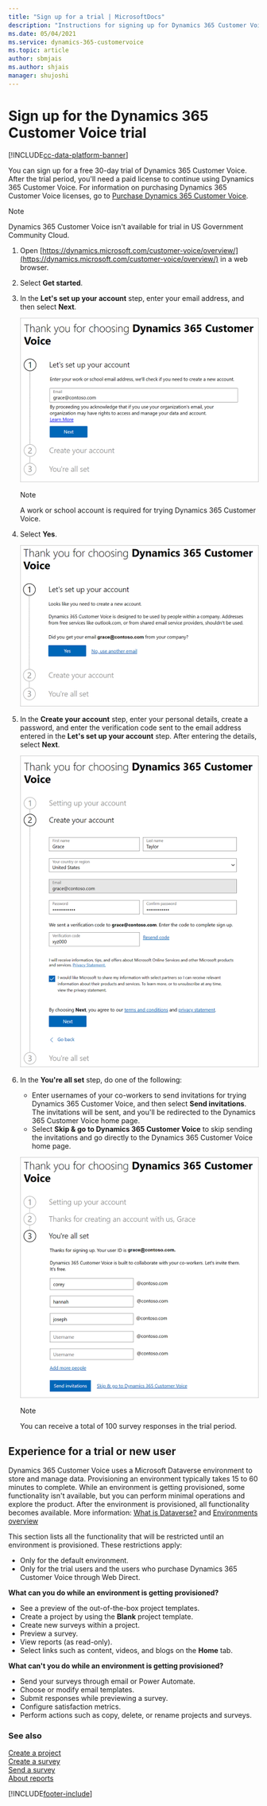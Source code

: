 ```yaml
---
title: "Sign up for a trial | MicrosoftDocs"
description: "Instructions for signing up for Dynamics 365 Customer Voice trial."
ms.date: 05/04/2021
ms.service: dynamics-365-customervoice
ms.topic: article
author: sbmjais
ms.author: shjais
manager: shujoshi
---
```


# Sign up for the Dynamics 365 Customer Voice trial

[!INCLUDE[cc-data-platform-banner](includes/cc-data-platform-banner.md)]

You can sign up for a free 30-day trial of Dynamics 365 Customer Voice. After the trial period, you'll need a paid license to continue using Dynamics 365 Customer Voice. For information on purchasing Dynamics 365 Customer Voice licenses, go to [Purchase Dynamics 365 Customer Voice](purchase.md).

> [!NOTE]
> Dynamics 365 Customer Voice isn't available for trial in US Government Community Cloud.

1. Open [https://dynamics.microsoft.com/customer-voice/overview/](https://dynamics.microsoft.com/customer-voice/overview/) in a web browser.

2. Select **Get started**.

3. In the **Let's set up your account** step, enter your email address, and then select **Next**.

   ![Enter work or school email address](media/trial-setup-1.png "Enter work or school email address")

   > [!NOTE]
   > A work or school account is required for trying Dynamics 365 Customer Voice.

4. Select **Yes**.

   ![Select Yes to proceed](media/trial-setup-2.png "Select Yes to proceed")

5. In the **Create your account** step, enter your personal details, create a password, and enter the verification code sent to the email address entered in the **Let's set up your account** step. After entering the details, select **Next**.

   ![Enter personal details](media/trial-setup-3.png "Enter personal details")

6. In the **You're all set** step, do one of the following:

   - Enter usernames of your co-workers to send invitations for trying Dynamics 365 Customer Voice, and then select **Send invitations**. The invitations will be sent, and you'll be redirected to the Dynamics 365 Customer Voice home page.
   - Select **Skip & go to Dynamics 365 Customer Voice** to skip sending the invitations and go directly to the Dynamics 365 Customer Voice home page.

   ![Send invitations and sign in to Dynamics 365 Customer Voice](media/trial-setup-4.png "Send invitations and sign in to Dynamics 365 Customer Voice")

   > [!NOTE]
   > You can receive a total of 100 survey responses in the trial period.

## Experience for a trial or new user

Dynamics 365 Customer Voice uses a Microsoft Dataverse environment to store and manage data. Provisioning an environment typically takes 15 to 60 minutes to complete. While an environment is getting provisioned, some functionality isn't available, but you can perform minimal operations and explore the product. After the environment is provisioned, all functionality becomes available. More information: [What is Dataverse?](/powerapps/maker/common-data-service/data-platform-intro) and [Environments overview](/power-platform/admin/environments-overview)

This section lists all the functionality that will be restricted until an environment is provisioned. These restrictions apply:

- Only for the default environment.
- Only for the trial users and the users who purchase Dynamics 365 Customer Voice through Web Direct.<!--note from editor: What is "Web Direct"? I don't find it in our style guides or on the web in relation to our products, but it sounds like something we perhaps should add.-->

**What can you do while an environment is getting provisioned?**

- See a preview of the out-of-the-box project templates.
- Create a project by using the **Blank** project template.
- Create new surveys within a project.
- Preview a survey.
- View reports (as read-only).
- Select links such as content, videos, and blogs on the **Home** tab.

**What can't you do while an environment is getting provisioned?**

- Send your surveys through email or Power Automate.
- Choose or modify email templates.
- Submit responses while previewing a survey.
- Configure satisfaction metrics.
- Perform actions such as copy, delete, or rename projects and surveys.

### See also

[Create a project](create-project.md)<br>
[Create a survey](create-survey.md)<br>
[Send a survey](send-survey.md)<br>
[About reports](about-reports.md)


[!INCLUDE[footer-include](includes/footer-banner.md)]

